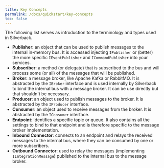 ```yaml
---
title: Key Concepts
permalink: /docs/quickstart/key-concepts
toc: false
---
```


The following list serves as introduction to the terminology and types used in Silverback.

* **Publisher**: an object that can be used to publish messages to the internal in-memory bus. It is accessed injecting `IPublisher` or (better) the more specific `IEventPublisher` and `ICommandPublisher` into your services.
* **Subscriber**: a method (or delegate) that is subscribed to the bus and will process some (or all) of the messages that will be published.
* **Broker**: a message broker, like Apache Kafka or RabbitMQ. It is abstracted by the `IBroker` interface and is used internally by Silverback to bind the internal bus with a message broker. It can be use directly but that shouldn't be necessary.
* **Producer**: an object used to publish messages to the broker. It is abstracted by the `IProducer` interface.
* **Consumer**: an object used to receive messages from the broker. It is abstracted by the `IConsumer` interface.
* **Endpoint**: identifies a specific topic or queue. It also contains all the settings to bind to that endpoint and is therefore specific to the message broker implementation.
* **Inbound Connector**: connects to an endpoint and relays the received messages to the internal bus, where they can be consumed by one or more subscribers.
* **Outbound Connector**: used to relay the messages (implementing `IIntegrationMessage`) published to the internal bus to the message broker.
